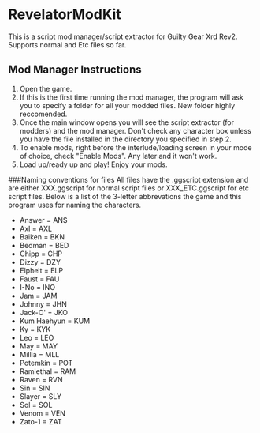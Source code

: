 # RevelatorModKit
This is a script mod manager/script extractor for Guilty Gear Xrd Rev2.  Supports normal and Etc files so far.

## Mod Manager Instructions
1. Open the game.
2. If this is the first time running the mod manager, the program will ask you to specify a folder for all your modded files.  New folder highly reccomended.
3. Once the main window opens you will see the script extractor (for modders) and the mod manager.  Don't check any character box unless you have the file installed in the directory you specified in step 2.
4. To enable mods, right before the interlude/loading screen in your mode of choice, check "Enable Mods".  Any later and it won't work.
5. Load up/ready up and play!  Enjoy your mods.


###Naming conventions for files
All files have the .ggscript extension and are either XXX.ggscript for normal script files or XXX_ETC.ggscript for etc script files.  Below is a list of the 3-letter abbrevations the game and this program uses for naming the characters.
* Answer = ANS
* Axl = AXL
* Baiken = BKN
* Bedman = BED
* Chipp = CHP
* Dizzy = DZY
* Elphelt = ELP
* Faust = FAU
* I-No = INO
* Jam = JAM
* Johnny = JHN
* Jack-O' = JKO
* Kum Haehyun = KUM
* Ky = KYK
* Leo = LEO
* May = MAY
* Millia = MLL
* Potemkin = POT
* Ramlethal = RAM
* Raven = RVN
* Sin = SIN
* Slayer = SLY
* Sol = SOL
* Venom = VEN
* Zato-1 = ZAT



